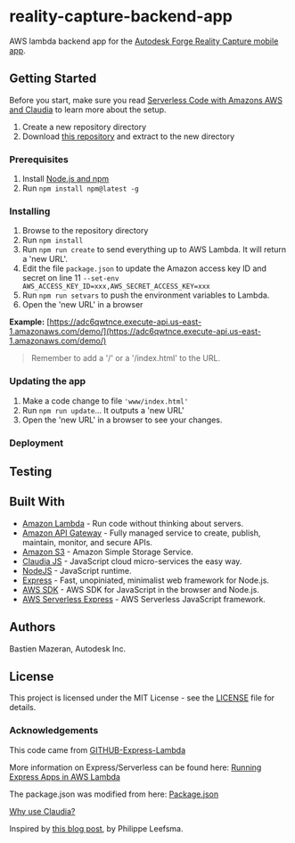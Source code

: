 # reality-capture-backend-app

AWS lambda backend app for the [Autodesk Forge Reality Capture mobile app](https://github.com/mazerab/reality-capture-mobile-app).

## Getting Started

Before you start, make sure you read [Serverless Code with Amazons AWS and Claudia](https://vincetocco.com/serverless-code/) to learn more about the setup.

1. Create a new repository directory
2. Download [this repository](https://github.com/mazerab/reality-capture-backend-app/archive/master.zip) and extract to the new directory

### Prerequisites

1. Install [Node.js and npm](https://www.npmjs.com/get-npm)
2. Run `npm install npm@latest -g`

### Installing

1. Browse to the repository directory
2. Run `npm install`
3. Run `npm run create` to send everything up to AWS Lambda. It will return a 'new URL'.
4. Edit the file `package.json` to update the Amazon access key ID and secret on line 11 `--set-env AWS_ACCESS_KEY_ID=xxx,AWS_SECRET_ACCESS_KEY=xxx`
5. Run `npm run setvars` to push the environment variables to Lambda.
6. Open the 'new URL' in a browser

**Example:** [https://adc6qwtnce.execute-api.us-east-1.amazonaws.com/demo/](https://adc6qwtnce.execute-api.us-east-1.amazonaws.com/demo/)

> Remember to add a '/' or a '/index.html' to the URL.

### Updating the app

1. Make a code change to file ```'www/index.html'```
2. Run `npm run update`... It outputs a 'new URL'
3. Open the 'new URL' in a browser to see your changes.

### Deployment

## Testing

## Built With
* [Amazon Lambda](https://aws.amazon.com/lambda/) - Run code without thinking about servers.
* [Amazon API Gateway](https://aws.amazon.com/api-gateway) - Fully managed service to create, publish, maintain, monitor, and secure APIs.
* [Amazon S3](https://aws.amazon.com/s3) - Amazon Simple Storage Service.
* [Claudia JS](https://claudiajs.com/) - JavaScript cloud micro-services the easy way.
* [NodeJS](https://nodejs.org/en/) - JavaScript runtime.
* [Express](http://expressjs.com/) - Fast, unopiniated, minimalist web framework for Node.js.
* [AWS SDK](https://github.com/aws/aws-sdk-js) - AWS SDK for JavaScript in the browser and Node.js.
* [AWS Serverless Express](https://github.com/awslabs/aws-serverless-express) - AWS Serverless JavaScript framework.

## Authors

Bastien Mazeran, Autodesk Inc.

## License

This project is licensed under the MIT License - see the [LICENSE](LICENSE) file for details. 

### Acknowledgements

This code came from [GITHUB-Express-Lambda](https://github.com/claudiajs/example-projects/tree/master/express-app-lambda)

More information on Express/Serverless can be found here:
[Running Express Apps in AWS Lambda](https://claudiajs.com/tutorials/serverless-express.html)  

The package.json was modified from here: [Package.json](
https://vincetocco.com/serverless-code/)

[Why use Claudia?](https://github.com/claudiajs/claudia/blob/master/FAQ.md)

Inspired by [this blog post](https://forge.autodesk.com/blog/running-forge-viewer-aws-lambda-server-and-api-gateway), by Philippe Leefsma.